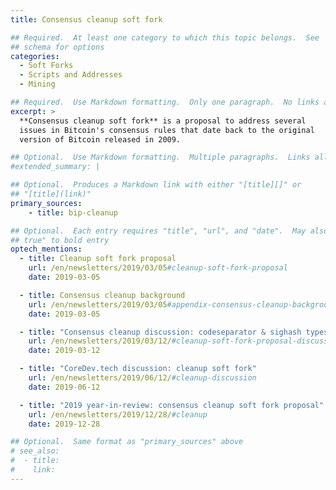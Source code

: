 ```yaml
---
title: Consensus cleanup soft fork

## Required.  At least one category to which this topic belongs.  See
## schema for options
categories:
  - Soft Forks
  - Scripts and Addresses
  - Mining

## Required.  Use Markdown formatting.  Only one paragraph.  No links allowed.
excerpt: >
  **Consensus cleanup soft fork** is a proposal to address several
  issues in Bitcoin's consensus rules that date back to the original
  version of Bitcoin released in 2009.

## Optional.  Use Markdown formatting.  Multiple paragraphs.  Links allowed.
#extended_summary: |

## Optional.  Produces a Markdown link with either "[title][]" or
## "[title](link)"
primary_sources:
    - title: bip-cleanup

## Optional.  Each entry requires "title", "url", and "date".  May also use "feature:
## true" to bold entry
optech_mentions:
  - title: Cleanup soft fork proposal
    url: /en/newsletters/2019/03/05#cleanup-soft-fork-proposal
    date: 2019-03-05

  - title: Consensus cleanup background
    url: /en/newsletters/2019/03/05#appendix-consensus-cleanup-background
    date: 2019-03-05

  - title: "Consensus cleanup discussion: codeseparator & sighash types"
    url: /en/newsletters/2019/03/12/#cleanup-soft-fork-proposal-discussion
    date: 2019-03-12

  - title: "CoreDev.tech discussion: cleanup soft fork"
    url: /en/newsletters/2019/06/12/#cleanup-discussion
    date: 2019-06-12

  - title: "2019 year-in-review: consensus cleanup soft fork proposal"
    url: /en/newsletters/2019/12/28/#cleanup
    date: 2019-12-28

## Optional.  Same format as "primary_sources" above
# see_also:
#  - title:
#    link:
---
```

